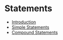 # Statements

- [Introduction](00_intro.md)
- [Simple Statements](00_intro.md)
- [Compound Statements](00_intro.md)